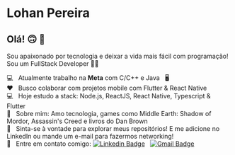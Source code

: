 # Lohan Pereira

## Olá! 🙃️  👋
Sou apaixonado por tecnologia e deixar a vida mais fácil com programação!
Sou um FullStack Developer 👨‍💻️

 💻️  &nbsp; Atualmente trabalho na **Meta** com C/C++ e Java &nbsp; 🖥️ &nbsp;
 <br/> :heart: &nbsp; Busco colaborar com projetos mobile com Flutter & React Native
 <br/> :computer: &nbsp; Hoje estudo a stack: Node.js, ReactJS, React Native, Typescript & Flutter
 <br/> 💬  &nbsp; Sobre mim: Amo tecnologia, games como Middle Earth: Shadow of Mordor, Assassin's Creed e livros do Dan Brown
 <br/> 🤗 &nbsp; Sinta-se à vontade para explorar meus repositórios! E me adicione no LinkedIn ou mande um e-mail para fazermos networking!
 <br/> :email: &nbsp; Entre em contato comigo: [![Linkedin Badge](https://img.shields.io/badge/-Linkedin-blue?logo=Linkedin&logoColor=white&link=https://www.linkedin.com/in/pereira-lohan-dev/)](https://www.linkedin.com/in/pereira-lohan-dev/) 
&nbsp; 
[![Gmail Badge](https://img.shields.io/badge/-pereira.lohan.dev@gmail.com-c14438?logo=Gmail&logoColor=white&link=mailto:tgmarinho@gmail.com)](mailto:tgmarinho@gmail.com)
